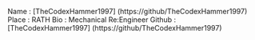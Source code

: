 Name : [TheCodexHammer1997] (https://github/TheCodexHammer1997)
Place : RATH
Bio : Mechanical Re:Engineer
Github : [TheCodexHammer1997] (https://github/TheCodexHammer1997)
